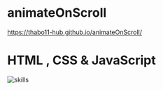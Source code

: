 # animateOnScroll

https://thabo11-hub.github.io/animateOnScroll/

# HTML , CSS & JavaScript
![skills](https://skillicons.dev/icons?i=html,css,js,&theme=light)

